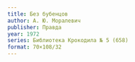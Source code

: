 ```yaml
---
title: Без бубенцов
author: А. Ю. Моралевич
publisher: Правда
year: 1972
series: Библиотека Крокодила № 5 (658)
format: 70×108/32
---
```

